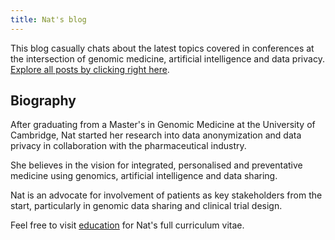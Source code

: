 ```yaml
---
title: Nat's blog
---
```


This blog casually chats about the latest topics covered in conferences at the intersection of genomic medicine, artificial intelligence and data privacy. [Explore all posts by clicking right here](https://natsblog.github.io/library).

## Biography 

After graduating from a Master's in Genomic Medicine at the University of Cambridge, Nat started her research into data anonymization and data privacy in 
collaboration with the pharmaceutical industry. 

She believes in the vision for integrated, personalised and preventative medicine using genomics, artificial intelligence and data sharing. 

Nat is an advocate for involvement of patients as key stakeholders from the start, particularly in genomic data sharing and clinical trial design. 

Feel free to visit [education](https://natsblog.github.io/cv) for Nat's full curriculum vitae.
